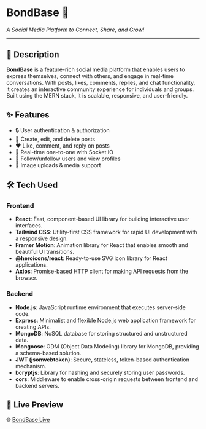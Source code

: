 <h1>BondBase 🌟</h1>
<p><em>A Social Media Platform to Connect, Share, and Grow!</em></p>

<hr>

<h2>📖 Description</h2>
<p>
  <strong>BondBase</strong> is a feature-rich social media platform that enables users to express themselves, 
  connect with others, and engage in real-time conversations. With posts, likes, comments, replies, 
  and chat functionality, it creates an interactive community experience for individuals and groups.
  Built using the MERN stack, it is scalable, responsive, and user-friendly.
</p>

<h2>✨ Features</h2>
<ul>
  <li>🔒 User authentication & authorization</li>
  <li>📝 Create, edit, and delete posts</li>
  <li>❤️ Like, comment, and reply on posts</li>
  <li>💬 Real-time one-to-one with Socket.IO</li>
  <li>👤 Follow/unfollow users and view profiles</li>
  <li>📸 Image uploads & media support</li>
</ul>

<h2>🛠️ Tech Used</h2>

<h3>Frontend</h3>
<ul>
  <li><strong>React</strong>: Fast, component-based UI library for building interactive user interfaces.</li>
  <li><strong>Tailwind CSS</strong>: Utility-first CSS framework for rapid UI development with a responsive design.</li>
  <li><strong>Framer Motion</strong>: Animation library for React that enables smooth and beautiful UI transitions.</li>
  <li><strong>@heroicons/react</strong>: Ready-to-use SVG icon library for React applications.</li>
  <li><strong>Axios</strong>: Promise-based HTTP client for making API requests from the browser.</li>
</ul>

<h3>Backend</h3>
<ul>
  <li><strong>Node.js</strong>: JavaScript runtime environment that executes server-side code.</li>
  <li><strong>Express</strong>: Minimalist and flexible Node.js web application framework for creating APIs.</li>
  <li><strong>MongoDB</strong>: NoSQL database for storing structured and unstructured data.</li>
  <li><strong>Mongoose</strong>: ODM (Object Data Modeling) library for MongoDB, providing a schema-based solution.</li>
  <li><strong>JWT (jsonwebtoken)</strong>: Secure, stateless, token-based authentication mechanism.</li>
  <li><strong>bcryptjs</strong>: Library for hashing and securely storing user passwords.</li>
  <li><strong>cors</strong>: Middleware to enable cross-origin requests between frontend and backend servers.</li>
</ul>

<h2>🔗 Live Preview</h2>
<p>
  🌐 <a href="https://your-deployed-link.com](https://bondbase.netlify.app/" target="_blank">BondBase Live</a>
</p>
